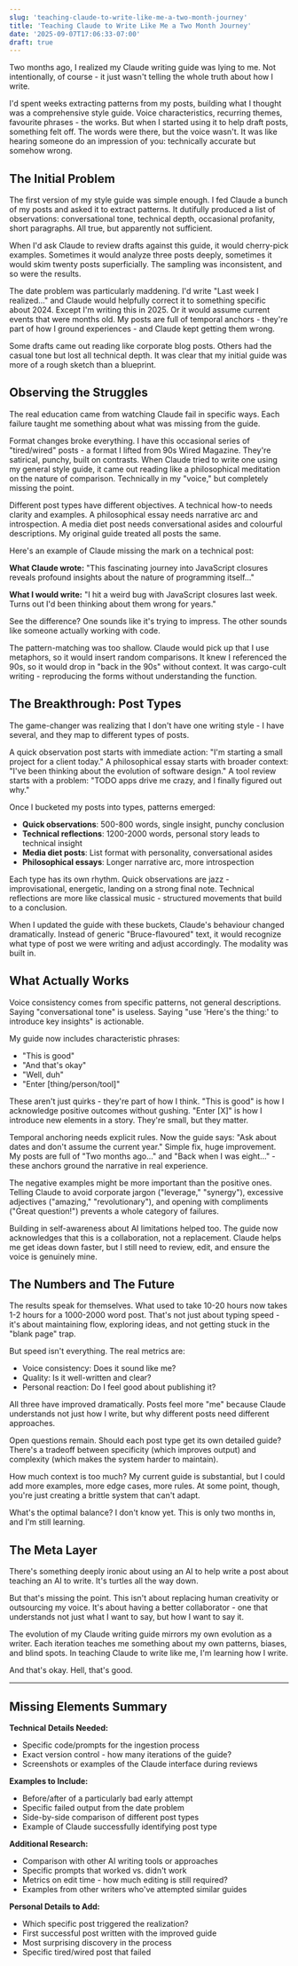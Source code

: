 ```yaml
---
slug: 'teaching-claude-to-write-like-me-a-two-month-journey'
title: 'Teaching Claude to Write Like Me a Two Month Journey'
date: '2025-09-07T17:06:33-07:00'
draft: true
---
```


Two months ago, I realized my Claude writing guide was lying to me. Not intentionally, of course - it just wasn't telling the whole truth about how I write.

I'd spent weeks extracting patterns from my posts, building what I thought was a comprehensive style guide. Voice characteristics, recurring themes, favourite phrases - the works. But when I started using it to help draft posts, something felt off. The words were there, but the voice wasn't. It was like hearing someone do an impression of you: technically accurate but somehow wrong.

## The Initial Problem

The first version of my style guide was simple enough. I fed Claude a bunch of my posts and asked it to extract patterns. It dutifully produced a list of observations: conversational tone, technical depth, occasional profanity, short paragraphs. All true, but apparently not sufficient.

When I'd ask Claude to review drafts against this guide, it would cherry-pick examples. Sometimes it would analyze three posts deeply, sometimes it would skim twenty posts superficially. The sampling was inconsistent, and so were the results.

The date problem was particularly maddening. I'd write "Last week I realized..." and Claude would helpfully correct it to something specific about 2024. Except I'm writing this in 2025. Or it would assume current events that were months old. My posts are full of temporal anchors - they're part of how I ground experiences - and Claude kept getting them wrong.

Some drafts came out reading like corporate blog posts. Others had the casual tone but lost all technical depth. It was clear that my initial guide was more of a rough sketch than a blueprint.

## Observing the Struggles

The real education came from watching Claude fail in specific ways. Each failure taught me something about what was missing from the guide.

Format changes broke everything. I have this occasional series of "tired/wired" posts - a format I lifted from 90s Wired Magazine. They're satirical, punchy, built on contrasts. When Claude tried to write one using my general style guide, it came out reading like a philosophical meditation on the nature of comparison. Technically in my "voice," but completely missing the point.

Different post types have different objectives. A technical how-to needs clarity and examples. A philosophical essay needs narrative arc and introspection. A media diet post needs conversational asides and colourful descriptions. My original guide treated all posts the same.

Here's an example of Claude missing the mark on a technical post:

**What Claude wrote:** "This fascinating journey into JavaScript closures reveals profound insights about the nature of programming itself..."

**What I would write:** "I hit a weird bug with JavaScript closures last week. Turns out I'd been thinking about them wrong for years."

See the difference? One sounds like it's trying to impress. The other sounds like someone actually working with code.

The pattern-matching was too shallow. Claude would pick up that I use metaphors, so it would insert random comparisons. It knew I referenced the 90s, so it would drop in "back in the 90s" without context. It was cargo-cult writing - reproducing the forms without understanding the function.

## The Breakthrough: Post Types

The game-changer was realizing that I don't have one writing style - I have several, and they map to different types of posts.

A quick observation post starts with immediate action: "I'm starting a small project for a client today." A philosophical essay starts with broader context: "I've been thinking about the evolution of software design." A tool review starts with a problem: "TODO apps drive me crazy, and I finally figured out why."

Once I bucketed my posts into types, patterns emerged:

- **Quick observations**: 500-800 words, single insight, punchy conclusion
- **Technical reflections**: 1200-2000 words, personal story leads to technical insight
- **Media diet posts**: List format with personality, conversational asides
- **Philosophical essays**: Longer narrative arc, more introspection

Each type has its own rhythm. Quick observations are jazz - improvisational, energetic, landing on a strong final note. Technical reflections are more like classical music - structured movements that build to a conclusion. 

When I updated the guide with these buckets, Claude's behaviour changed dramatically. Instead of generic "Bruce-flavoured" text, it would recognize what type of post we were writing and adjust accordingly. The modality was built in.

## What Actually Works

Voice consistency comes from specific patterns, not general descriptions. Saying "conversational tone" is useless. Saying "use 'Here's the thing:' to introduce key insights" is actionable.

My guide now includes characteristic phrases:
- "This is good"
- "And that's okay"  
- "Well, duh"
- "Enter [thing/person/tool]"

These aren't just quirks - they're part of how I think. "This is good" is how I acknowledge positive outcomes without gushing. "Enter [X]" is how I introduce new elements in a story. They're small, but they matter.

Temporal anchoring needs explicit rules. Now the guide says: "Ask about dates and don't assume the current year." Simple fix, huge improvement. My posts are full of "Two months ago..." and "Back when I was eight..." - these anchors ground the narrative in real experience.

The negative examples might be more important than the positive ones. Telling Claude to avoid corporate jargon ("leverage," "synergy"), excessive adjectives ("amazing," "revolutionary"), and opening with compliments ("Great question!") prevents a whole category of failures.

Building in self-awareness about AI limitations helped too. The guide now acknowledges that this is a collaboration, not a replacement. Claude helps me get ideas down faster, but I still need to review, edit, and ensure the voice is genuinely mine.

## The Numbers and The Future

The results speak for themselves. What used to take 10-20 hours now takes 1-2 hours for a 1000-2000 word post. That's not just about typing speed - it's about maintaining flow, exploring ideas, and not getting stuck in the "blank page" trap.

But speed isn't everything. The real metrics are:
- Voice consistency: Does it sound like me?
- Quality: Is it well-written and clear?
- Personal reaction: Do I feel good about publishing it?

All three have improved dramatically. Posts feel more "me" because Claude understands not just how I write, but why different posts need different approaches.

Open questions remain. Should each post type get its own detailed guide? There's a tradeoff between specificity (which improves output) and complexity (which makes the system harder to maintain).

How much context is too much? My current guide is substantial, but I could add more examples, more edge cases, more rules. At some point, though, you're just creating a brittle system that can't adapt.

What's the optimal balance? I don't know yet. This is only two months in, and I'm still learning.

## The Meta Layer

There's something deeply ironic about using an AI to help write a post about teaching an AI to write. It's turtles all the way down.

But that's missing the point. This isn't about replacing human creativity or outsourcing my voice. It's about having a better collaborator - one that understands not just what I want to say, but how I want to say it.

The evolution of my Claude writing guide mirrors my own evolution as a writer. Each iteration teaches me something about my own patterns, biases, and blind spots. In teaching Claude to write like me, I'm learning how I write.

And that's okay. Hell, that's good.

---

## Missing Elements Summary

**Technical Details Needed:**
- Specific code/prompts for the ingestion process
- Exact version control - how many iterations of the guide?
- Screenshots or examples of the Claude interface during reviews

**Examples to Include:**
- Before/after of a particularly bad early attempt
- Specific failed output from the date problem
- Side-by-side comparison of different post types
- Example of Claude successfully identifying post type

**Additional Research:**
- Comparison with other AI writing tools or approaches
- Specific prompts that worked vs. didn't work
- Metrics on edit time - how much editing is still required?
- Examples from other writers who've attempted similar guides

**Personal Details to Add:**
- Which specific post triggered the realization?
- First successful post written with the improved guide
- Most surprising discovery in the process
- Specific tired/wired post that failed
